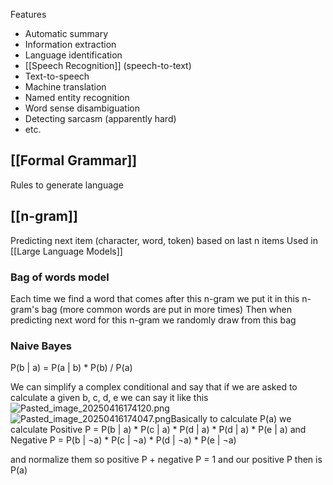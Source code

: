 Features

* Automatic summary
* Information extraction
* Language identification
* [[Speech Recognition]] (speech-to-text)
* Text-to-speech
* Machine translation
* Named entity recognition
* Word sense disambiguation
* Detecting sarcasm (apparently hard)
* etc.

## [[Formal Grammar]]

Rules to generate language

## [[n-gram]]

Predicting next item (character, word, token) based on last n items
Used in [[Large Language Models]]

### Bag of words model

Each time we find a word that comes after this n-gram we put it in this n-gram's bag (more common words are put in more times)
Then when predicting next word for this n-gram we randomly draw from this bag

### Naive Bayes
P(b | a) = P(a | b) \* P(b) / P(a)

We can simplify a complex conditional and say that if we are asked to calculate a given b, c, d, e we can say it like this
![Pasted\_image\_20250416174120.png](pasted_image_20250416174120.png)
![Pasted\_image\_20250416174047.png](pasted_image_20250416174047.png)Basically to calculate P(a) we calculate
Positive P = P(b | a) * P(c | a) * P(d | a) * P(d | a) * P(e | a)
and Negative P = P(b | ¬a) * P(c | ¬a) * P(d | ¬a) * P(e | ¬a)

and normalize them so positive P + negative P = 1 and our positive P then is P(a)